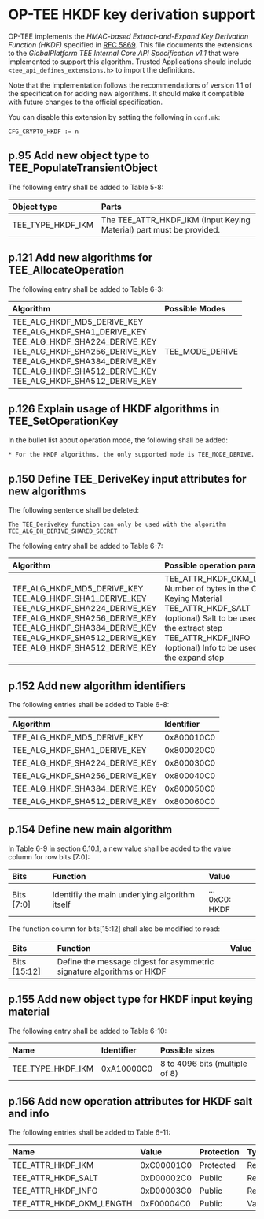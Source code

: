 # OP-TEE HKDF key derivation support

OP-TEE implements the *HMAC-based Extract-and-Expand Key Derivation Function
(HKDF)* specified in [RFC 5869](http://tools.ietf.org/html/rfc5869). This
file documents the extensions to the *GlobalPlatform TEE Internal Core API
Specification v1.1* that were implemented to support this algorithm. Trusted
Applications should include `<tee_api_defines_extensions.h>` to import the
definitions.

Note that the implementation follows the recommendations of version 1.1 of the
specification for adding new algorithms. It should make it compatible with
future changes to the official specification.

You can disable this extension by setting the following in `conf.mk`:

    CFG_CRYPTO_HKDF := n

## p.95 Add new object type to TEE_PopulateTransientObject

The following entry shall be added to Table 5-8:

Object type       | Parts
:-----------------|:--------------------------------------------
TEE_TYPE_HKDF_IKM | The TEE_ATTR_HKDF_IKM (Input Keying Material) part must be provided.

## p.121 Add new algorithms for TEE_AllocateOperation

The following entry shall be added to Table 6-3:

Algorithm                   | Possible Modes
:---------------------------|:--------------
TEE_ALG_HKDF_MD5_DERIVE_KEY <br> TEE_ALG_HKDF_SHA1_DERIVE_KEY <br> TEE_ALG_HKDF_SHA224_DERIVE_KEY <br> TEE_ALG_HKDF_SHA256_DERIVE_KEY <br> TEE_ALG_HKDF_SHA384_DERIVE_KEY <br> TEE_ALG_HKDF_SHA512_DERIVE_KEY <br> TEE_ALG_HKDF_SHA512_DERIVE_KEY | TEE_MODE_DERIVE

## p.126 Explain usage of HKDF algorithms in TEE_SetOperationKey

In the bullet list about operation mode, the following shall be added:

    * For the HKDF algorithms, the only supported mode is TEE_MODE_DERIVE.

## p.150 Define TEE_DeriveKey input attributes for new algorithms

The following sentence shall be deleted:

    The TEE_DeriveKey function can only be used with the algorithm
    TEE_ALG_DH_DERIVE_SHARED_SECRET

The following entry shall be added to Table 6-7:

Algorithm                   | Possible operation parameters
:---------------------------|:-----------------------------
TEE_ALG_HKDF_MD5_DERIVE_KEY <br> TEE_ALG_HKDF_SHA1_DERIVE_KEY <br> TEE_ALG_HKDF_SHA224_DERIVE_KEY <br> TEE_ALG_HKDF_SHA256_DERIVE_KEY <br> TEE_ALG_HKDF_SHA384_DERIVE_KEY <br> TEE_ALG_HKDF_SHA512_DERIVE_KEY <br> TEE_ALG_HKDF_SHA512_DERIVE_KEY | TEE_ATTR_HKDF_OKM_LENGTH: Number of bytes in the Output Keying Material <br> TEE_ATTR_HKDF_SALT (optional) Salt to be used during the extract step <br> TEE_ATTR_HKDF_INFO (optional) Info to be used during the expand step <br>

## p.152 Add new algorithm identifiers

The following entries shall be added to Table 6-8:

Algorithm                      | Identifier
:------------------------------|:----------
TEE_ALG_HKDF_MD5_DERIVE_KEY    | 0x800010C0
TEE_ALG_HKDF_SHA1_DERIVE_KEY   | 0x800020C0
TEE_ALG_HKDF_SHA224_DERIVE_KEY | 0x800030C0
TEE_ALG_HKDF_SHA256_DERIVE_KEY | 0x800040C0
TEE_ALG_HKDF_SHA384_DERIVE_KEY | 0x800050C0
TEE_ALG_HKDF_SHA512_DERIVE_KEY | 0x800060C0

## p.154 Define new main algorithm

In Table 6-9 in section 6.10.1, a new value shall be added to the value column
for row bits [7:0]:

Bits       | Function                                       | Value
:----------|:-----------------------------------------------|:-----------------
Bits [7:0] | Identifiy the main underlying algorithm itself | ...<br>0xC0: HKDF

The function column for bits[15:12] shall also be modified to read:

Bits         | Function                                     | Value
:------------|:---------------------------------------------|:-----------
Bits [15:12] | Define the message digest for asymmetric signature algorithms or HKDF |

## p.155 Add new object type for HKDF input keying material

The following entry shall be added to Table 6-10:

Name              | Identifier | Possible sizes
:-----------------|:-----------|:--------------------------------
TEE_TYPE_HKDF_IKM | 0xA10000C0 | 8 to 4096 bits (multiple of 8)

## p.156 Add new operation attributes for HKDF salt and info

The following entries shall be added to Table 6-11:

Name                     | Value      | Protection | Type  | Comment
:------------------------|:-----------|:-----------|:------|:--------
TEE_ATTR_HKDF_IKM        | 0xC00001C0 | Protected  | Ref   |
TEE_ATTR_HKDF_SALT       | 0xD00002C0 | Public     | Ref   |
TEE_ATTR_HKDF_INFO       | 0xD00003C0 | Public     | Ref   |
TEE_ATTR_HKDF_OKM_LENGTH | 0xF00004C0 | Public     | Value |

